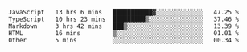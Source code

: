 
<!--
**xy406043/xy406043** is a ✨ _special_ ✨ repository because its `README.md` (this file) appears on your GitHub profile.

Here are some ideas to get you started:

- 🔭 I’m currently working on ...
- 🌱 I’m currently learning ...
- 👯 I’m looking to collaborate on ...
- 🤔 I’m looking for help with ...
- 💬 Ask me about ...
- 📫 How to reach me: ...
- 😄 Pronouns: ...
- ⚡ Fun fact: ...
-->

<!--START_SECTION:waka-->

```text
JavaScript   13 hrs 6 mins   ███████████▓░░░░░░░░░░░░░   47.25 %
TypeScript   10 hrs 23 mins  █████████▒░░░░░░░░░░░░░░░   37.46 %
Markdown     3 hrs 42 mins   ███▒░░░░░░░░░░░░░░░░░░░░░   13.39 %
HTML         16 mins         ▒░░░░░░░░░░░░░░░░░░░░░░░░   01.01 %
Other        5 mins          ░░░░░░░░░░░░░░░░░░░░░░░░░   00.34 %
```

<!--END_SECTION:waka-->
